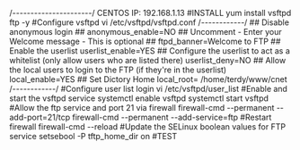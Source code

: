 /*----------------------*/
CENTOS IP: 192.168.1.13
#INSTALL
	yum install vsftpd ftp -y
#Configure vsftpd
	vi /etc/vsftpd/vsftpd.conf
	/*------------*/
	## Disable anonymous login ##
	anonymous_enable=NO
	## Uncomment - Enter your Welcome message - This is optional ##
	ftpd_banner=Welcome to FTP
	## Enable the userlist 
	userlist_enable=YES
	## Configure the userlist to act as a whitelist (only allow users who are listed there)
	userlist_deny=NO
	## Allow the local users to login to the FTP (if they're in the userlist)
	local_enable=YES
	## Set Dictory Home
	local_root= /home/terdy/www/cnet
	/*------------*/
#Configure user list login
	vi /etc/vsftpd/user_list
#Enable and start the vsftpd service
	systemctl enable vsftpd
	systemctl start vsftpd
#Allow the ftp service and port 21 via firewall
	firewall-cmd --permanent --add-port=21/tcp
	firewall-cmd --permanent --add-service=ftp
#Restart firewall
	firewall-cmd --reload
#Update the SELinux boolean values for FTP service
	setsebool -P tftp_home_dir on
#TEST
